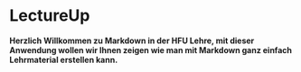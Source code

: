 
# LectureUp

**Herzlich Willkommen zu Markdown in der HFU Lehre,
mit dieser Anwendung wollen wir Ihnen zeigen wie man mit Markdown ganz einfach Lehrmaterial erstellen kann.**